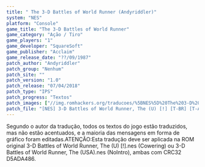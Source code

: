 ```yaml
---
title: " The 3-D Battles of World Runner (Andyriddler)"
system: "NES"
platform: "Console"
game_title: "The 3-D Battles of World Runner"
game_category: "Ação / Tiro"
game_players: "1"
game_developer: "SquareSoft"
game_publisher: "Acclaim"
game_release_date: "??/09/1987"
patch_author: "Andyriddler"
patch_group: "Nenhum"
patch_site: ""
patch_version: "1.0"
patch_release: "07/04/2018"
patch_type: "IPS"
patch_progress: "Textos"
patch_images: ["//img.romhackers.org/traducoes/%5BNES%5D%20The%203-D%20Battles%20of%20World%20Runner%20-%20Andyriddler%20-%201.png","//img.romhackers.org/traducoes/%5BNES%5D%20The%203-D%20Battles%20of%20World%20Runner%20-%20Andyriddler%20-%202.png","//img.romhackers.org/traducoes/%5BNES%5D%20The%203-D%20Battles%20of%20World%20Runner%20-%20Andyriddler%20-%203.png"]
patch_file: "[NES] 3-D Battles of World Runner, The (U) [!] [T-BR] [T-Andyriddler G-Nenhum] [V-1.0 A-2018].zip"
---
```

Segundo o autor da tradução, todos os textos do jogo estão traduzidos, mas não estão acentuados, e a maioria das mensagens em forma de gráfico foram editadas.ATENÇÃO:Esta tradução deve ser aplicada na ROM original 3-D Battles of World Runner, The (U) [!].nes (Cowering) ou 3-D Battles of World Runner, The (USA).nes (NoIntro), ambas com CRC32 D5ADA486.